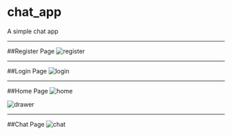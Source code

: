 # chat_app

A simple chat app

---
##Register Page
![register](https://github.com/idealgeek007/NeuChat/assets/90248052/1c3789ec-6dbd-4187-8fe2-4a284628776f)


---


##Login Page
![login](https://github.com/idealgeek007/NeuChat/assets/90248052/95741949-019f-42af-9bd6-22d2d5bc780b)


---


##Home Page 
![home](https://github.com/idealgeek007/NeuChat/assets/90248052/c9c5afef-a41e-4fd3-bbf5-9d192e908592)

![drawer](https://github.com/idealgeek007/NeuChat/assets/90248052/94fad90a-920e-48aa-90f1-99006ce386c5)


---



##Chat Page
![chat](https://github.com/idealgeek007/NeuChat/assets/90248052/192b3afc-0864-43b6-a91b-adbb85f24078)
